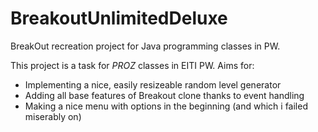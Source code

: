 # BreakoutUnlimitedDeluxe
BreakOut recreation project for Java programming classes in PW.

This project is a task for *PROZ* classes in EITI PW. Aims for:
* Implementing a nice, easily resizeable random level generator
* Adding all base features of Breakout clone thanks to event handling
* Making a nice menu with options in the beginning (and which i failed miserably on)
